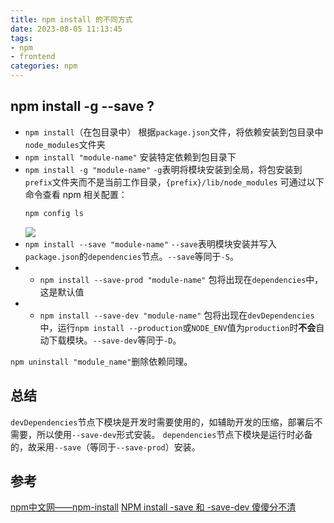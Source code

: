 ```yaml
---
title: npm install 的不同方式
date: 2023-08-05 11:13:45
tags:
- npm
- frontend
categories: npm
---
```


## npm install -g --save ?

<!-- more -->

- `npm install`（在包目录中）
  根据`package.json`文件，将依赖安装到包目录中`node_modules`文件夹
- `npm install "module-name"`
  安装特定依赖到包目录下
- `npm install -g "module-name"`
  `-g`表明将模块安装到全局，将包安装到`prefix`文件夹而不是当前工作目录，`{prefix}/lib/node_modules`
  可通过以下命令查看 npm 相关配置：
  ``` bash
  npm config ls
  ```
  ![](https://blog-1319684755.cos.ap-guangzhou.myqcloud.com/blog-images/202308051125123.png)
- `npm install --save "module-name"`
  `--save`表明模块安装并写入`package.json`的`dependencies`节点。`--save`等同于`-S`。
- - `npm install --save-prod "module-name"`
    包将出现在`dependencies`中，这是默认值
- - `npm install --save-dev "module-name"`
    包将出现在`devDependencies`中，运行`npm install --production`或`NODE_ENV`值为`production`时**不会**自动下载模块。`--save-dev`等同于`-D`。

`npm uninstall "module_name"`删除依赖同理。

## 总结

`devDependencies`节点下模块是开发时需要使用的，如辅助开发的压缩，部署后不需要，所以使用`--save-dev`形式安装。
`dependencies`节点下模块是运行时必备的，故采用`--save`（等同于`--save-prod`）安装。

## 参考

[npm中文网——npm-install](https://npm.nodejs.cn/cli/v9/commands/npm-install)
[NPM install -save 和 -save-dev 傻傻分不清](https://www.cnblogs.com/limitcode/p/7906447.html)